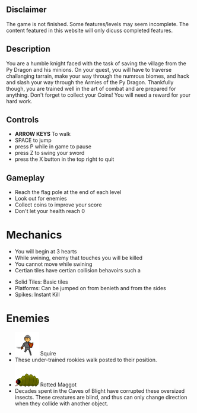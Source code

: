 ## Disclaimer
The game is not finished. Some features/levels may seem incomplete. The content featured in this website will only dicuss completed features.

## Description
You are a humble knight faced with the task of saving the village from the Py Dragon and his minions. On your quest, you will have to traverse challanging tarrain, make your way through the numrous biomes, and hack and slash your way through the Armies of the Py Dragon. Thankfully though, you are trained well in the art of combat and are prepared for anything. Don't forget to collect your Coins! You will need a reward for your hard work.

## Controls
* **ARROW KEYS** To walk
* SPACE to jump
* press P while in game to pause
* press Z to swing your sword
* press the X button in the top right to quit

## Gameplay
* Reach the flag pole at the end of each level
* Look out for enemies
* Collect coins to improve your score
* Don't let your health reach 0

# Mechanics
* You will begin at 3 hearts
* While swining, enemy that touches you will be killed
* You cannot move while swining
* Certian tiles have certian collision behavoirs such a
- Solid Tiles: Basic tiles
- Platforms: Can be jumped on from benieth and from the sides
- Spikes: Instant Kill 

# Enemies
* ![Squire](https://raw.githubusercontent.com/lginn26/py-knight/master/assets/images/characters/squire_1.png) Squire
* These under-trained rookies walk posted to their position. 
* ![Rotted Maggot](https://raw.githubusercontent.com/lginn26/py-knight/master/assets/images/characters/rotted_maggot1.png) Rotted Maggot
* Decades spent in the Caves of Blight have corrupted these oversized insects. These creatures are blind, and thus can only change direction when they collide with another object.
